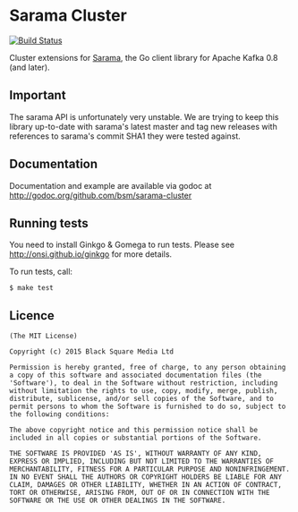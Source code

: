 # Sarama Cluster

[![Build Status](https://travis-ci.org/bsm/sarama-cluster.png)](https://travis-ci.org/bsm/sarama-cluster)

Cluster extensions for [Sarama](https://github.com/Shopify/sarama), the Go client library for Apache Kafka 0.8 (and later).

## Important

The sarama API is unfortunately very unstable. We are trying to keep this library up-to-date with sarama's latest master
and tag new releases with references to sarama's commit SHA1 they were tested against.

## Documentation

Documentation and example are available via godoc at http://godoc.org/github.com/bsm/sarama-cluster

## Running tests

You need to install Ginkgo & Gomega to run tests. Please see
http://onsi.github.io/ginkgo for more details.

To run tests, call:

    $ make test

## Licence

    (The MIT License)

    Copyright (c) 2015 Black Square Media Ltd

    Permission is hereby granted, free of charge, to any person obtaining
    a copy of this software and associated documentation files (the
    'Software'), to deal in the Software without restriction, including
    without limitation the rights to use, copy, modify, merge, publish,
    distribute, sublicense, and/or sell copies of the Software, and to
    permit persons to whom the Software is furnished to do so, subject to
    the following conditions:

    The above copyright notice and this permission notice shall be
    included in all copies or substantial portions of the Software.

    THE SOFTWARE IS PROVIDED 'AS IS', WITHOUT WARRANTY OF ANY KIND,
    EXPRESS OR IMPLIED, INCLUDING BUT NOT LIMITED TO THE WARRANTIES OF
    MERCHANTABILITY, FITNESS FOR A PARTICULAR PURPOSE AND NONINFRINGEMENT.
    IN NO EVENT SHALL THE AUTHORS OR COPYRIGHT HOLDERS BE LIABLE FOR ANY
    CLAIM, DAMAGES OR OTHER LIABILITY, WHETHER IN AN ACTION OF CONTRACT,
    TORT OR OTHERWISE, ARISING FROM, OUT OF OR IN CONNECTION WITH THE
    SOFTWARE OR THE USE OR OTHER DEALINGS IN THE SOFTWARE.
